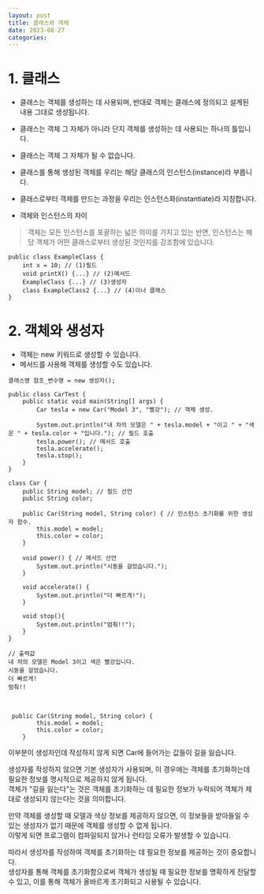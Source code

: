 ```yaml
---
layout: post
title: 클래스와 객체
date: 2023-08-27
categories:
---
```


# 1. 클래스
* 클래스는 객체를 생성하는 데 사용되며, 반대로 객체는 클래스에 정의되고 설계된 내용 그대로 생성됩니다.
* 클래스는 객체 그 자체가 아니라 단지 객체를 생성하는 데 사용되는 하나의 틀입니다.
* 클래스는 객체 그 자체가 될 수 없습니다. 
* 클래스를 통해 생성된 객체를 우리는 해당 클래스의 인스턴스(instance)라 부릅니다. 
* 클래스로부터 객체를 만드는 과정을 우리는 인스턴스화(instantiate)라 지칭합니다.

* 객체와 인스턴스의 차이
> 객체는 모든 인스턴스를 포괄하는 넓은 의미를 가지고 있는 반면, 인스턴스는 해당 객체가 어떤 클래스로부터 생성된 것인지를 강조함에 있습니다.

```
public class ExampleClass {
	int x = 10; // (1)필드
	void printX() {...} // (2)메서드
	ExampleClass {...} // (3)생성자
	class ExampleClass2 {...} // (4)이너 클래스
} 
```
# 2. 객체와 생성자

* 객체는 new 키워드로 생성할 수 있습니다.
* 메서드를 사용해 객체를 생성할 수도 있습니다.

```
클래스명 참조_변수명 = new 생성자();
```

```
public class CarTest {
    public static void main(String[] args) {
        Car tesla = new Car("Model 3", "빨강"); // 객체 생성. 

        System.out.println("내 차의 모델은 " + tesla.model + "이고 " + "색은 " + tesla.color + "입니다."); // 필드 호출
        tesla.power(); // 메서드 호출
        tesla.accelerate();
        tesla.stop();
    }
}

class Car {
    public String model; // 필드 선언
    public String color;

    public Car(String model, String color) { // 인스턴스 초기화를 위한 생성자 함수. 
        this.model = model;
        this.color = color;
    }

    void power() { // 메서드 선언
        System.out.println("시동을 걸었습니다.");
    }

    void accelerate() {
        System.out.println("더 빠르게!");
    }

    void stop(){
        System.out.println("멈춰!!");
    }
}

// 출력값
내 차의 모델은 Model 3이고 색은 빨강입니다.
시동을 걸었습니다.
더 빠르게!
멈춰!!
```

<br>


```
 public Car(String model, String color) { 
        this.model = model;
        this.color = color;
    }
```
이부분이 생성자인데 작성하지 않게 되면 Car에 들어가는 값들이 길을 잃습니다.

생성자를 작성하지 않으면 기본 생성자가 사용되며, 이 경우에는 객체를 초기화하는데 필요한 정보를 명시적으로 제공하지 않게 됩니다. <br>
객체가 "길을 잃는다"는 것은 객체를 초기화하는 데 필요한 정보가 누락되어 객체가 제대로 생성되지 않는다는 것을 의미합니다. <br>

만약 객체를 생성할 때 모델과 색상 정보를 제공하지 않으면, 이 정보들을 받아들일 수 있는 생성자가 없기 때문에 객체를 생성할 수 없게 됩니다. <br>
이렇게 되면 프로그램이 컴파일되지 않거나 런타임 오류가 발생할 수 있습니다.

따라서 생성자를 작성하여 객체를 초기화하는 데 필요한 정보를 제공하는 것이 중요합니다. <br>
생성자를 통해 객체를 초기화함으로써 객체가 생성될 때 필요한 정보를 명확하게 전달할 수 있고, 이를 통해 객체가 올바르게 초기화되고 사용될 수 있습니다.
